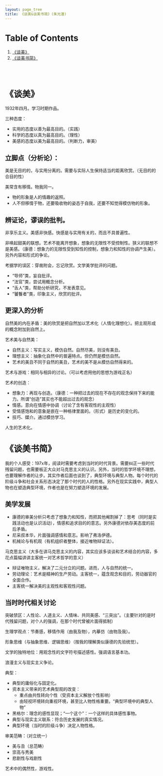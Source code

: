 ```yaml
---
layout: page_tree
title: 《谈美&谈美书简》(朱光潜)
---
```


# Table of Contents
1. [《谈美》](#l1)
2. [《谈美书简》](#l2)

<br/><br/>

#  《谈美》  <a name="l1"></a>

1932年四月。学习时期作品。

三种态度：
* 实用的态度以善为最高目的。（实践）
* 科学的态度以真为最高目的。（理性）
* 美感的态度以美为最高目的。（判断力，审美）

## 立脚点（分析论）：

美是无目的的，与实用分离的。需要与实际人生保持适当的距离欣赏。（无目的的合目的性）

美常含有移情。物我同一。
* 物的形象是人的情趣的返照。
* 人不但移情于物，还要吸收物的姿态于自我，还要不知觉得模仿物的形象。

## 辨证论，谬误的批判。

非享乐主义。美感非快感。快感是与实用有关的，而且不具普遍性。

非唤起甜美的联想。艺术不能离开想象，想象的无限性不受控制性。狭义的联想不是美感。（康德：想象力的无限性受到知性的控制，想象力和知性的协调产生美）。另外内容和形式的争论。

考据学的误区：穿凿附会，忘记欣赏。文学美学批评的问题。

* “导师”类，妄自批评。
* “法官”类，尝试用概念分析。
* “舌人”类，帮助分析研究，不发表意见。
* “饕餮者”类，印象主义，欣赏的批评。

## 更深入的分析

自然美的内在矛盾：美的欣赏是把自然加以艺术化（人情化理想化）。把主观形成的概念附加到自然上。

艺术美与自然美：
* 自然主义：写实主义，模仿自然。自然尽美，则没有美丑。
* 理想主义：抽象化自然中的普遍特点。但仍然是模仿自然。
* 艺术的美丑不同于自然的美丑，艺术的美不是从模仿自然得来的。

艺术与游戏：相同与相异的讨论。（可以考虑用他的思想为游戏正名）

艺术的创造：
* 想象力：再现与创造。（康德：一种把过去的现在不存在的观念保持下来的能力。所谓“创造”其实也不能超出过去的观念）
* 情感。意向在情感中协调（讨论了含有客观性的主观性）
* 受情感饱和的意象是嵌在一种格律里面的。（形式）是历史的变化的。
* 技巧、媒介。通过模仿学习。

人生的艺术化。


# 《谈美书简》 <a name="l2"></a>

我的个人感受：197x年，阅读时需要考虑到当时的时代背景。需要纠正一些时代残留问题，也需要板正大众对马克思主义的认识。另外，当时的哲学环境不理想，也要理解作者的让步。其实作者后面也谈到了，典型环境与典型人物。每个时代的阶级斗争和社会关系形态决定了那个时代的人的性格。另外在现实实践中，典型人物也在塑造典型环境，作者也是在努力塑造环境的发展。

## 美学发展

* 康德的审美分析只考虑了想象力和知性，而把其他阉割掉了：思考（同时是实践活动也是认识活动），情感和追求目的的意志。另外康德对依存美态度的前后矛盾。
* 尼采叔本华，片面强调感情和意志。影响了弗洛伊德。
* 机械论与有机观（有机组织者整体，接近唯物辩证法）。

马克思主义（大多在讲马克思主义的内容，其实应该多谈谈和艺术结合的内容，多花点篇幅讲讲主客统一对艺术哲学的意义）
* 辩证唯物主义，解决了二元分立的问题。进而，人与自然的统一。
* 劳动理论：艺术是精神的生产劳动。主客统一，蕴含观念和目的，劳动器官的全面合作。
* 主客统一解决美的主观性和客观性问题。

## 当时时代相关讨论

突破禁区：人性论、人道主义、人情味、共同美感、“三突出”。（主要针对的是时代残留问题，对个人的强调，在那个时代曾被片面得抵制）

生理学观点：节奏感，移情作用（由我及物），内摹仿（由物及我）。

形象思维（与抽象思维、逻辑思维）（按我的理解类似康德的先验统觉）。

文学的独特地位：用观念性的文字符号描述感性。强调语言基本功。

浪漫主义与现实主义争论。

典型：
* 典型的庸俗化与固定化。
* 资本主义带来的艺术典型观的改变：
    * 重点由共性转向个性（受资本主义解放个性影响）
    * 由轻视环境转向重视环境，甚至比人物性格重要。“典型环境中的典型人物”
* 黑格尔：理念的感性显现；“一个这个”：一个这样的具体感性事物。
* 典型与现实主义联系：符合历史发展的真实情况。
* 典型环境（当时的阶级斗争）决定人物性格。

审美范畴：（对立统一）
* 美与丑（总范畴）
* 崇高与秀美
* 悲剧性与戏剧性

艺术中的偶然性，游戏性。

